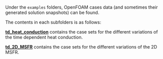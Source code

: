 Under the `examples` folders, OpenFOAM cases data (and sometimes their generated solution snapshots) can be found.

The contents in each subfolders is as follows:

**[td_heat_conduction](./td_heat_conduction)**  contains the case sets for the different variations of the time dependent heat conduction. 

**[td_2D_MSFR](./td_2D_MSFR)** contains the case sets for the different variations of the 2D MSFR. 

